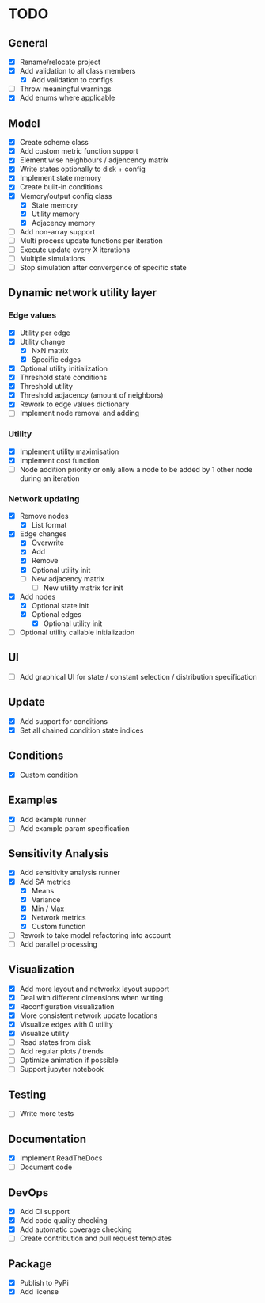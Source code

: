 # TODO

## General
- [x] Rename/relocate project
- [x] Add validation to all class members 
  - [x] Add validation to configs
- [ ] Throw meaningful warnings
- [x] Add enums where applicable

## Model
- [x] Create scheme class
- [x] Add custom metric function support
- [x] Element wise neighbours / adjencency matrix
- [x] Write states optionally to disk + config
- [x] Implement state memory
- [x] Create built-in conditions
- [x] Memory/output config class
  - [x] State memory
  - [x] Utility memory
  - [x] Adjacency memory
- [ ] Add non-array support
- [ ] Multi process update functions per iteration
- [ ] Execute update every X iterations
- [ ] Multiple simulations
- [ ] Stop simulation after convergence of specific state

## Dynamic network utility layer


### Edge values
- [x] Utility per edge
- [x] Utility change
  - [x] NxN matrix
  - [x] Specific edges
- [x] Optional utility initialization 
- [x] Threshold state conditions
- [x] Threshold utility
- [x] Threshold adjacency (amount of neighbors)
- [x] Rework to edge values dictionary
- [ ] Implement node removal and adding

### Utility
- [x] Implement utility maximisation
- [x] Implement cost function
- [ ] Node addition priority or only allow a node to be added by 1 other node during an iteration

### Network updating
<!-- - [ ] Order update dictionary -> First utility then network? -->
- [x] Remove nodes
  - [x] List format
- [x] Edge changes
  - [x] Overwrite
  - [x] Add
  - [x] Remove
  - [x] Optional utility init
  - [ ] New adjacency matrix
    - [ ] New utility matrix for init
- [x] Add nodes
  - [x] Optional state init
  - [x] Optional edges 
    - [x] Optional utility init
- [ ] Optional utility callable initialization

## UI
- [ ] Add graphical UI for state / constant selection / distribution specification

## Update
- [x] Add support for conditions
- [x] Set all chained condition state indices

## Conditions
- [x] Custom condition

## Examples
- [x] Add example runner
- [ ] Add example param specification

## Sensitivity Analysis
- [x] Add sensitivity analysis runner
- [x] Add SA metrics
  - [x] Means
  - [x] Variance
  - [x] Min / Max
  - [x] Network metrics
  - [x] Custom function
- [ ] Rework to take model refactoring into account
- [ ] Add parallel processing

## Visualization
- [x] Add more layout and networkx layout support
- [x] Deal with different dimensions when writing
- [x] Reconfiguration visualization
- [x] More consistent network update locations
- [x] Visualize edges with 0 utility
- [x] Visualize utility
- [ ] Read states from disk
- [ ] Add regular plots / trends
- [ ] Optimize animation if possible
- [ ] Support jupyter notebook

## Testing
- [ ] Write more tests

## Documentation
- [x] Implement ReadTheDocs
- [ ] Document code

## DevOps
- [x] Add CI support
- [x] Add code quality checking
- [x] Add automatic coverage checking
- [ ] Create contribution and pull request templates

## Package
- [x] Publish to PyPi
- [x] Add license
